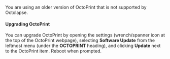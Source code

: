 You are using an older version of OctoPrint that is not supported by Octolapse.  

#### Upgrading OctoPrint

You can upgrade OctoPrint by opening the settings (wrench/spanner icon at the top of the OctoPrint webpage), selecting **Software Update** from the leftmost menu (under the **OCTOPRINT** heading), and clicking **Update** next to the OctoPrint item.  Reboot when prompted.
